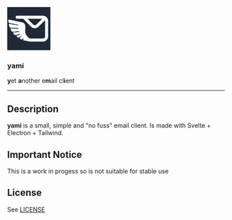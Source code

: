 <img width="100" src="./src/renderer/images/logo.png">

### yami
**y**et **a**nother e**m**ail cl**i**ent

---

## Description
**yami** is a small, simple and "no fuss" email client.
Is made with Svelte + Electron + Tailwind.

## Important Notice
This is a work in progess so is not suitable for stable use

## License
See [LICENSE](LICENSE)